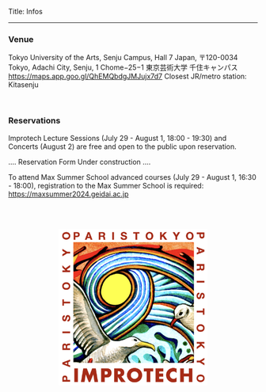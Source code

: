 Title: Infos

---

### Venue

Tokyo University of the Arts, Senju Campus, Hall 7
Japan, 〒120-0034 Tokyo, Adachi City, Senju, 1 Chome−25−1 東京芸術大学 千住キャンパス
https://maps.app.goo.gl/QhEMQbdgJMJujx7d7
Closest JR/metro station: Kitasenju

<br>

### Reservations

Improtech Lecture Sessions (July 29 - August 1, 18:00 - 19:30) and Concerts (August 2) are free and open to the public upon reservation.

.... Reservation Form Under construction ....

To attend Max Summer School advanced courses (July 29 - August 1, 16:30 - 18:00), registration to the Max Summer School is required: https://maxsummer2024.geidai.ac.jp

<br><br>

<p align="center">
  <img src="../images/Logo_improtech_anniv.png" width="300">
</p>
